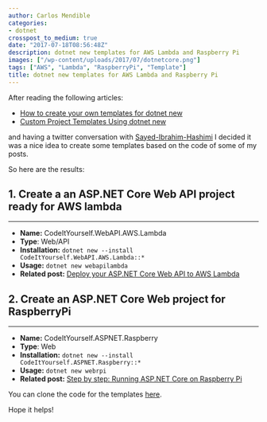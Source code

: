 ```yaml
---
author: Carlos Mendible
categories:
- dotnet
crosspost_to_medium: true
date: "2017-07-18T08:56:48Z"
description: dotnet new templates for AWS Lambda and Raspberry Pi
images: ["/wp-content/uploads/2017/07/dotnetcore.png"]
tags: ["AWS", "Lambda", "RaspberryPi", "Template"]
title: dotnet new templates for AWS Lambda and Raspberry Pi
---
```


After reading the following articles:

  * <a href="https://blogs.msdn.microsoft.com/dotnet/2017/04/02/how-to-create-your-own-templates-for-dotnet-new/" target="_blank">How to create your own templates for dotnet new</a>
  * <a href="https://rehansaeed.com/custom-project-templates-using-dotnet-new/" target="_blank">Custom Project Templates Using dotnet new</a>

and having a twitter conversation with <a href="https://social.msdn.microsoft.com/profile/Sayed-Ibrahim-Hashimi" target="_blank">Sayed-Ibrahim-Hashimi</a> I decided it was a nice idea to create some templates based on the code of some of my posts.

So here are the results:

## 1. Create a an ASP.NET Core Web API project ready for AWS lambda
---
  
* **Name:** CodeItYourself.WebAPI.AWS.Lambda
* **Type**: Web/API
* **Installation:** <code>dotnet new --install CodeItYourself.WebAPI.AWS.Lambda::*</code>
* **Usage:** <code>dotnet new webapilambda</code>
* **Related post:** [Deploy your ASP.NET Core Web API to AWS Lambda](/2017/07/04/deploy-your-asp-net-core-web-api-to-aws-lambda/)

## 2. Create an ASP.NET Core Web project for RaspberryPi
---

* **Name:** CodeItYourself.ASPNET.Raspberry 
* **Type**: Web
* **Installation:** <code>dotnet new --install CodeItYourself.ASPNET.Raspberry::*</code>
* **Usage:** <code>dotnet new webrpi</code>
* **Related post:** [Step by step: Running ASP.NET Core on Raspberry Pi](/2017/03/21/step-by-step-running-aspnet-core-on-raspberry-pi/)

You can clone the code for the templates <a href="https://github.com/cmendible/dotnetcore.templates" target="_blank">here</a>.

Hope it helps!